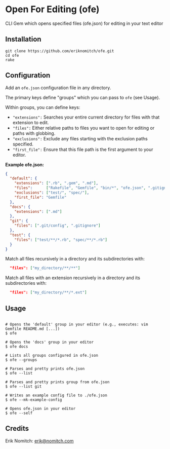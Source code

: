 # Open For Editing (ofe)

CLI Gem which opens specified files (ofe.json) for editing in your text editor

## Installation

```Shell
git clone https://github.com/eriknomitch/ofe.git
cd ofe
rake
```

## Configuration

Add an `ofe.json` configuration file in any directory. 

The primary keys define "groups" which you can pass to `ofe` (see Usage).

Within groups, you can define keys:
* `"extensions":` Searches your entire current directory for files with that extension to edit.
* `"files":` Either relative paths to files you want to open for editing or paths with globbing.
* `"exclusions":` Exclude any files starting with the exclusion paths specified.
* `"first_file":` Ensure that this file path is the first argument to your editor.

**Example ofe.json:**

```Json
{
  "default": {
    "extensions": [".rb", ".gem", ".md"],
    "files":      ["Rakefile", "Gemfile", "bin/*", "ofe.json", ".gitignore"],
    "exclusions": ["test/", "spec/"],
    "first_file": "Gemfile"
  },
  "docs": {
    "extensions": [".md"]
  },
  "git": {
    "files": [".git/config", ".gitignore"]
  },
  "test": {
    "files": ["test/**/*.rb", "spec/**/*.rb"]
  }
}
```

Match all files recursively in a directory and its subdirectories with:

```Json
  "files": ["my_directory/**/**"]
```

Match all files with an extension recursively in a directory and its subdirectories with:

```Json
  "files": ["my_directory/**/*.ext"]
```

## Usage

```Shell

# Opens the 'default' group in your editor (e.g., executes: vim Gemfile README.md [...])
$ ofe

# Opens the 'docs' group in your editor
$ ofe docs

# Lists all groups configured in ofe.json
$ ofe --groups

# Parses and pretty prints ofe.json
$ ofe --list

# Parses and pretty prints group from ofe.json
$ ofe --list git

# Writes an example config file to ./ofe.json
$ ofe --mk-example-config

# Opens ofe.json in your editor
$ ofe --self

```

## Credits
Erik Nomitch: erik@nomitch.com
